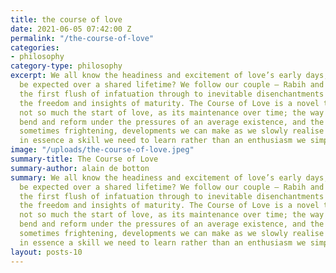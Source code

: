 ```yaml
---
title: the course of love
date: 2021-06-05 07:42:00 Z
permalink: "/the-course-of-love"
categories:
- philosophy
category-type: philosophy
excerpt: We all know the headiness and excitement of love’s early days, but what can
  be expected over a shared lifetime? We follow our couple – Rabih and Kristen – from
  the first flush of infatuation through to inevitable disenchantments and then onto
  the freedom and insights of maturity. The Course of Love is a novel that explores
  not so much the start of love, as its maintenance over time; the way our ideals
  bend and reform under the pressures of an average existence, and the magnificent,
  sometimes frightening, developments we can make as we slowly realise that love is
  in essence a skill we need to learn rather than an enthusiasm we simply experience.
image: "/uploads/the-course-of-love.jpeg"
summary-title: The Course of Love
summary-author: alain de botton
summary: We all know the headiness and excitement of love’s early days, but what can
  be expected over a shared lifetime? We follow our couple – Rabih and Kristen – from
  the first flush of infatuation through to inevitable disenchantments and then onto
  the freedom and insights of maturity. The Course of Love is a novel that explores
  not so much the start of love, as its maintenance over time; the way our ideals
  bend and reform under the pressures of an average existence, and the magnificent,
  sometimes frightening, developments we can make as we slowly realise that love is
  in essence a skill we need to learn rather than an enthusiasm we simply experience.
layout: posts-10
---
```


